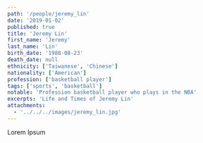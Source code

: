 ```yaml
---
path: '/people/jeremy_lin'
date: '2019-01-02'
published: true
title: 'Jeremy Lin'
first_name: 'Jeremy'
last_name: 'Lin'
birth_date: '1988-08-23'
death_date: null
ethnicity: ['Taiwanese', 'Chinese']
nationality: ['American']
profession: ['basketball player']
tags: ['sports', 'basketball']
notable: 'Profession basketball player who plays in the NBA'
excerpts: 'Life and Times of Jeremy Lin'
attachments:
  - '../../../images/jeremy_lin.jpg'
---
```


Lorem Ipsum
